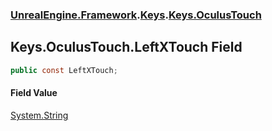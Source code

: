 ### [UnrealEngine.Framework](./UnrealEngine-Framework.md 'UnrealEngine.Framework').[Keys](./UnrealEngine-Framework-Keys.md 'UnrealEngine.Framework.Keys').[Keys.OculusTouch](./UnrealEngine-Framework-Keys-OculusTouch.md 'UnrealEngine.Framework.Keys.OculusTouch')
## Keys.OculusTouch.LeftXTouch Field
  
```csharp
public const LeftXTouch;
```
#### Field Value
[System.String](https://docs.microsoft.com/en-us/dotnet/api/System.String 'System.String')  
